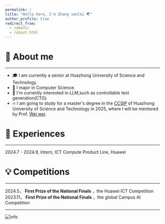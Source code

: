 ```yaml
---
permalink: /
title: "Hello here, I'm Zhang senlei 🌏"
author_profile: true
redirect_from: 
  - /about/
  - /about.html
---
```


# 🚀 About me
---
- 🎓 I am currently a senior at Huazhong University of Science and Technology.
- 👀 I major in Computer Science.
- 🔭 I'm currently interested in LLM,such as controllable text generation(CTG).
- 🔥 I am going to study for a master's degree in the [CCSIP](http://cciip.cs.hust.edu.cn/index.htm) of Huazhong University of Science and Technology in 2025, where I will be mentored by Prof. [Wei wei](https://www.eric-weiwei.com).

# 🔆 Experiences
---
2024.7 - 2024.9, Intern, ICT Compute Product Line, Huawei

# 💡 Competitions
---
2024.5，  **First Prize of the National Finals** ，the Huawei ICT Competition  
2023.11， **First Prize of the National Finals** ，the global Campus AI Competition  

---

![info](https://github-readme-stats.vercel.app/api?username=zslchase&show_icons=true&count_private=true&hide=prs&theme=default_repocard)
